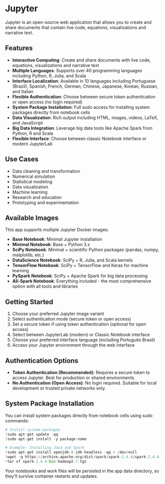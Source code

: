 # Jupyter

Jupyter is an open-source web application that allows you to create and share documents that contain live code, equations, visualizations and narrative text.

## Features

- **Interactive Computing**: Create and share documents with live code, equations, visualizations and narrative text
- **Multiple Languages**: Supports over 40 programming languages including Python, R, Julia, and Scala
- **Interface Localization**: Available in 10 languages including Portuguese (Brazil), Spanish, French, German, Chinese, Japanese, Korean, Russian, and Italian
- **Flexible Authentication**: Choose between secure token authentication or open access (no login required)
- **System Package Installation**: Full sudo access for installing system packages directly from notebook cells
- **Data Visualization**: Rich output including HTML, images, videos, LaTeX, and JavaScript
- **Big Data Integration**: Leverage big data tools like Apache Spark from Python, R and Scala
- **Flexible Interface**: Choose between classic Notebook interface or modern JupyterLab

## Use Cases

- Data cleaning and transformation
- Numerical simulation
- Statistical modeling
- Data visualization
- Machine learning
- Research and education
- Prototyping and experimentation

## Available Images

This app supports multiple Jupyter Docker images:

- **Base Notebook**: Minimal Jupyter installation
- **Minimal Notebook**: Base + Python 3.x
- **SciPy Notebook**: Minimal + scientific Python packages (pandas, numpy, matplotlib, etc.)
- **DataScience Notebook**: SciPy + R, Julia, and Scala kernels
- **TensorFlow Notebook**: SciPy + TensorFlow and Keras for machine learning
- **PySpark Notebook**: SciPy + Apache Spark for big data processing
- **All-Spark Notebook**: Everything included - the most comprehensive option with all tools and libraries

## Getting Started

1. Choose your preferred Jupyter image variant
2. Select authentication mode (secure token or open access)
3. Set a secure token if using token authentication (optional for open access)
4. Select between JupyterLab (modern) or Classic Notebook interface
5. Choose your preferred interface language (including Português Brasil)
6. Access your Jupyter environment through the web interface

## Authentication Options

- **Token Authentication (Recommended)**: Requires a secure token to access Jupyter. Best for production or shared environments.
- **No Authentication (Open Access)**: No login required. Suitable for local development or trusted private networks only.

## System Package Installation

You can install system packages directly from notebook cells using sudo commands:

```python
# Install system packages
!sudo apt-get update -qq
!sudo apt-get install -y package-name

# Example: Installing Java and Spark
!sudo apt-get install openjdk-8-jdk-headless -qq > /dev/null
!wget -q https://archive.apache.org/dist/spark/spark-2.4.4/spark-2.4.4-bin-hadoop2.7.tgz
!tar xf spark-2.4.4-bin-hadoop2.7.tgz
```

Your notebooks and work files will be persisted in the app data directory, so they'll survive container restarts and updates.
